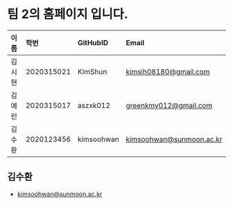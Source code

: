 # 팀 2의 홈페이지 입니다.

| 이름 | 학번 | GitHubID | Email |
|:----|:----|:----|:----|
| 김시현 | 2020315021 | KimShun | kimsih08180@gmail.com |
| 김예린 | 2020315017 | aszxk012 | greenkmy012@gmail.com |
| 김수환| 2020123456 | kimsoohwan | kimsoohwan@sunmoon.ac.kr |

## 김수환
- kimsoohwan@sunmoon.ac.kr
